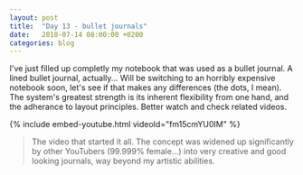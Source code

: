 ```yaml
---
layout: post
title:  "Day 13 - bullet journals"
date:   2018-07-14 08:00:00 +0200
categories: blog
---
```


I've just filled up completly my notebook that was used as a bullet journal. A lined bullet journal, actually... Will be switching to an horribly expensive notebook soon, let's see if that makes any differences (the dots, I mean). The system's greatest strength is its inherent flexibility from one hand, and the adherance to layout principles. Better watch and check related videos.

{% include embed-youtube.html videoId="fm15cmYU0IM" %}

> The video that started it all. The concept was widened up significantly by other YouTubers (99.999% female...) into very creative and good looking journals, way beyond my artistic abilities.
